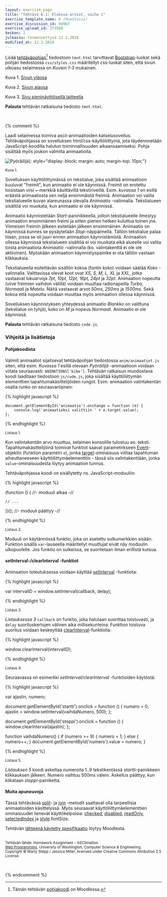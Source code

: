 ```yaml
---
layout: exercise_page
title: "Tehtävä 6.1: Elokuva-arviot, vaihe 1"
exercise_template_name: # (Moodlessa)
exercise_discussion_id: 94967
exercise_upload_id: 373508
kesken: 1
julkaisu: täsmennettynä 12.2.2018
modified_at: 12.2.2018
---
```


Lisää [tehtäväpohjan][pohja][^pohja] tiedostoon `tmnt.html` tarvittavat [Bootstrap][Bootstrap]-luokat
sekä pohjan tiedostossa `css/styles.css` määritellyt css-luokat siten, että
sivun ulkoasu selaimessa on *Kuvien 1-3* mukainen.

[pohja]: https://moodle2.tut.fi/mod/resource/view.php?id=373505
[^pohja]: Tämän tehtävän [pohjakoodi][pohja] on Moodlessa.


[Bootstrap]: https://getbootstrap.com

Kuva 1.
[Sivun yläosa](https://moodle2.tut.fi/mod/resource/view.php?id=373489)

Kuva 2.
[Sivun alaosa](https://moodle2.tut.fi/mod/resource/view.php?id=373490)

Kuva 3.
[Sivu pieninäyttöisellä laitteella](https://moodle2.tut.fi/mod/resource/view.php?id=373491)


**Palauta** tehtävän ratkaisuna tiedosto `tmnt.html`.


<br/>



{% comment %}

Laadi selaimessa toimiva ascii-animaatioiden katselusovellus. Tehtäväpohjassa on sovelluksen html/css-käyttöliittymä, jota täydennnetään JavaScript-koodilla halutun toiminnallisuuden aikaansaamiseksi. Pohja sisältää myös joukon valmiita animaatioita.

![Pyöräilijä](../img/bike.png "Pyöräilijä"){: style="display: block; margin: auto; margin-top: 10px;"}

<small>Kuva 1.</small>

Sovelluksen käyttöliittymässä on tekstialue, joka sisältää animaatioon kuuluvat "freimit", kun animaatio ei ole käynnissä. Freimit on erotettu toisistaan viisi `=`-merkkiä käsittävillä tekstiriveillä. Esim. *kuvassa 1* on esillä eräästä animaatiosta sen neljä ensimmäistä freimiä. Animaation voi valita tekstialueelle kuvan alareunassa olevalla *Animaatio* -valinnalla. Tekstialueen sisältöä voi muokata, kun animaatio ei ole käynnissä.

Animaatio käynnistetään *Start*-paninikkeella, jolloin tekstialueelle ilmestyy animaation ensimmäinen freimi ja sitten pienen hetken kuluttua toinen jne. Viimeisen freimin jälkeen esitetään jälkeen ensimmäinen. Animaatio on käynnissä kunnes se pysäytetään *Stop*-näppäimellä. Tällöin tekstialue palaa tilaan, jossa se oli juuri ennen animaation käynnistämistä. Animaation ollessa käynnissä tekstialueen sisältöä ei voi muokata eikä alueelle voi valita toista animaatiota *Animaatio* -valinnalla (ko. valintakenttä ei ole ole aktiivinen). Myöskään animaation käynnistyspainike ei ota tällöin vastaan klikkauksia.

Tekstialueella esitettävän sisällön kokoa (fontin koko) voidaan säätää *Koko* -valinnalla. Valittavissa olevat koot ovat *XS, S, M, L, XL* ja *XXL*, jotka vastaavat lukuarvoja *7pt, 10pt, 12pt, 16pt, 24pt* ja *32pt*. Animaation nopeutta (viive freimien vaihdon välillä) voidaan muuttaa radionapeilla  *Turbo, Normaali* ja *Matelu*. Näitä vastaavat arvot *50ms, 250ms* ja *1500ms*. Sekä kokoa että nopeutta voidaan muuttaa myös animaation ollessa käynnissä.

Sovelluksen käynnistyksen yhteydessä animaatio *Blankko* on valittuna (tekstialue on tyhjä), koko on *M* ja nopeus *Normaali*. Animaatio ei ole käynnissä.


**Palauta** tehtävän ratkaisuna tiedosto `code.js`.

### Vihjeitä ja lisätietoja

#### Pohjakoodista

Valmiit animaatiot sijaitsevat tehtäväpohjan tiedostossa `anim/animaatiot.js` siten, että esim. *Kuvassa 1* esillä olevaan *Pyöräilijä* -animaatioon voidaan viitata seuraavasti: `ANIMATIONS['bike']`. Tehtävän ratkaisun muodostava koodi laaditaan tiedostoon `js/code.js`, joka sisältää käyttöliittymän elementtien tapahtumakäsittelijöiden rungot. Esim. animaation valintakentän osalta runko on seuraavanlainen:


{% highlight javascript %}

    document.getElementById('animaatio').onchange = function (e) {
        console.log('animaatioksi valittiin ' + e.target.value);        
    };

{% endhighlight %}

<small>Listaus 1.</small>


Kun valintakentän arvo muuttuu, selaimen konsolille tulostuu ao. teksti. Tapahtumakäsittelijöinä toimivat funktiot saavat parametrikseen [Event][Event]-objektin (funktion parametri `e`), jonka [target][target]-ominaisuus viittaa tapahtuman aiheuttaneeseen käyttöliittymäelementtiin - tässä siis valintakenttään, jonka `value`-ominaisuudesta löytyy animaation tunnus.

[Event]: https://developer.mozilla.org/en-US/docs/Web/API/Event
[target]: https://developer.mozilla.org/en-US/docs/Web/API/Event/target

Tehtäväpohjassa koodi on sisällytetty ns. JavaScript-moduuliin:

{% highlight javascript %}

(function () { //- moduuli alkaa -//

    // ...

})(); //- moduuli päättyy -//

{% endhighlight %}

<small>Listaus 2.</small>

Moduuli on käytännössä funktio, joka on asetettu sulkumerkkien sisään. Funktion sisällä `var`-lauseella määritellyt muuttujat eivät näy moduulin ulkopuolelle. Jos funktio on sulkeissa, se suoritetaan ilman erillistä kutsua.

#### setInterval-/clearInterval -funktiot

Animaation toteutuksessa voidaan käyttää [setInterval][setInterval] -funktiota:

[setInterval]: https://developer.mozilla.org/en-US/docs/Web/API/WindowOrWorkerGlobalScope/setInterval


{% highlight javascript %}

var intervalID = window.setInterval(callback, delay);

{% endhighlight %}

<small>Listaus 3.</small>


*Listauksessa 3* `callback` on funktio, joka halutaan suorittaa toistuvasti, ja `delay` suorituskertojen välinen aika millisekunteina. Funktion toistuva suoritus voidaan keskeyttää [clearInterval][clearInterval]-funktiolla:

[clearInterval]: https://developer.mozilla.org/en-US/docs/Web/API/WindowOrWorkerGlobalScope/clearInterval


{% highlight javascript %}

window.clearInterval(intervalID);

{% endhighlight %}

<small>Listaus 4.</small>


Seuraavassa on esimerkki *setInterval/clearInterval* -funktioiden käytöstä:


{% highlight javascript %}

var ajastin, numero;

document.getElementById('startti').onclick = function () {
    numero = 0;
    ajastin = window.setInterval(vaihdaNumero, 500);
};

document.getElementById('stoppi').onclick = function () {
    window.clearInterval(ajastin);
};

function vaihdaNumero() {
    if (numero >= 9) { numero = 1; } else { numero++; }
    document.getElementById('numero').value = numero;
}

{% endhighlight %}

<small>Listaus 5.</small>


*Listauksen 5* koodi askeltaa numeroita 1..9 tekstikentässä *startti*-painikkeen klikkauksen jälkeen. Numero vaihtuu 500ms välein. Askellus päättyy, kun klikataan *stoppi*-painiketta.


#### Muita apuneuvoja

Tässä tehtävässä [split][split]- ja [join][join] -metodit saattavat olla tarpeellisia animaatioiden käsittelyssä. Myös seuraavat käyttöliittymäelementtien ominaisuudet lienevät käyttökelpoisia: [checked][checked], [disabled][disabled], [readOnly][readOnly], [selectedIndex][selectedIndex] ja [style][style].fontSize.

Tehtävän [lähteenä käytetty spesifikaatio][speksi] löytyy Moodlesta.

[speksi]: https://moodle2.tut.fi/mod/resource/view.php?id=319586

[split]: https://developer.mozilla.org/en-US/docs/Web/JavaScript/Reference/Global_Objects/String/split
[join]:  https://developer.mozilla.org/en-US/docs/Web/JavaScript/Reference/Global_Objects/Array/join

[checked]: https://www.w3schools.com/jsref/prop_checkbox_checked.asp
[disabled]: https://www.w3schools.com/jsref/prop_pushbutton_disabled.asp
[readOnly]: https://www.w3schools.com/jsref/prop_text_readonly.asp
[selectedIndex]: https://www.w3schools.com/jsref/prop_select_selectedindex.asp
[style]: https://www.w3schools.com/jsref/prop_html_style.asp


<br/><small>
Tehtävän lähde: Homework Assignment - ASCIImation.<br/>
[Web Programming][cse154], University of Washington, Computer Science & Engineering.<br/>
Copyright © Marty Stepp / Jessica Miller, licensed under Creative Commons Attribution 2.5 License.
</small>

<br/>

[cse154]:https://courses.cs.washington.edu/courses/cse154/


{% endcomment %}
